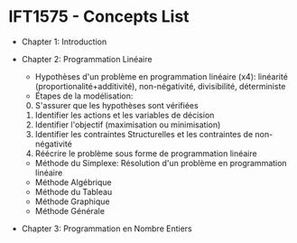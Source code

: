 # IFT1575 - Concepts List

- Chapter 1: Introduction 
  
- Chapter 2: Programmation Linéaire
    * Hypothèses d'un problème en programmation linéaire (x4): linéarité (proportionalité+additivité), non-négativité, divisibilité, déterministe
    * Étapes de la modélisation:
	0. S'assurer que les hypothèses sont vérifiées
	1. Identifier les actions et les variables de décision
	2. Identifier l'objectif (maximisation ou minimisation)
	3. Identifier les contraintes Structurelles et les contraintes de non-négativité  
	4. Réécrire le problème sous forme de programmation linéaire
    * Méthode du Simplexe: Résolution d'un problème en programmation linéaire
	* Méthode Algébrique
	* Méthode du Tableau
	* Méthode Graphique
	* Méthode Générale

- Chapter 3: Programmation en Nombre Entiers

